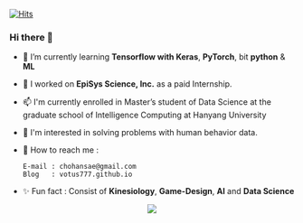 [![Hits](https://hits.seeyoufarm.com/api/count/incr/badge.svg?url=https%3A%2F%2Fgithub.com%2Fvotus777&count_bg=%2305060B&title_bg=%23555555&icon=&icon_color=%23E7E7E7&title=hits&edge_flat=true)](https://hits.seeyoufarm.com)

### Hi there 👋

- 🌱 I’m currently learning 
      **Tensorflow with Keras**, **PyTorch**, bit **python** & **ML** 
      
- 🔭 I worked on **EpiSys Science, Inc.** as a paid Internship. 

- 📫 I'm currently enrolled in Master’s student of Data Science at the graduate school of Intelligence Computing at Hanyang University

- 💬 I'm interested in solving problems with human behavior data.

- 🌱 How to reach me : 
      
      E-mail : chohansae@gmail.com 
      Blog   : votus777.github.io
      
- ✨ Fun fact : Consist of **Kinesiology**, **Game-Design**, **AI** and **Data Science** 


<p align="center"><img src="https://api.accredible.com/v1/frontend/credential_website_embed_image/certificate/24629008"></p>


<!--
**votus777/votus777** is a ✨ _special_ ✨ repository because its `README.md` (this file) appears on your GitHub profile.

Here are some ideas to get you started:

- 🔭 I’m currently working on ...
- 🌱 I’m currently learning ...
- 👯 I’m looking to collaborate on ...
- 🤔 I’m looking for help with ...
- 💬 Ask me about ...
- 📫 How to reach me: ...
- 😄 Pronouns: ...
- ⚡ Fun fact: ...
-->
